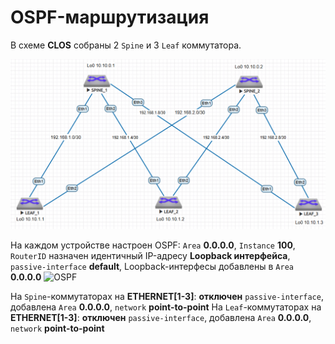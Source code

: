 
OSPF-маршрутизация
============

В схеме **CLOS** собраны 2 `Spine` и 3 `Leaf` коммутатора.

![Схема](../HW_1/CLOS.png "CLOS-топология")


На каждом устройстве настроен OSPF:  `Area` **0.0.0.0**, `Instance` **100**, `RouterID` назначен идентичный IP-адресу **Loopback интерфейса**, `passive-interface` **default**, Loopback-интерфесы добавлены в `Area` **0.0.0.0**
![OSPF](OSPF.png "OSPF-маршрутизация")



На `Spine`-коммутаторах на **ETHERNET[1-3]**: **отключен** `passive-interface`, добавлена `Area` **0.0.0.0**, `network` **point-to-point** 
На `Leaf`-коммутаторах на **ETHERNET[1-3]**: **отключен** `passive-interface`, добавлена `Area` **0.0.0.0**, `network` **point-to-point** 
